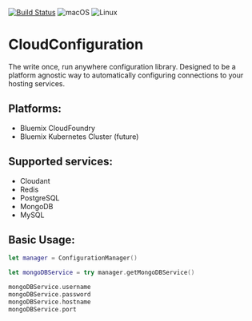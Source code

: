 [![Build Status](https://travis-ci.org/IBM-Swift/CloudConfiguration.svg?branch=master)](https://travis-ci.org/IBM-Swift/CloudConfiguration)
![macOS](https://img.shields.io/badge/os-macOS-green.svg?style=flat)
![Linux](https://img.shields.io/badge/os-linux-green.svg?style=flat)

# CloudConfiguration

The write once, run anywhere configuration library. Designed to be a platform agnostic way to automatically
configuring connections to your hosting services.

## Platforms:

- Bluemix CloudFoundry
- Bluemix Kubernetes Cluster (future)

## Supported services:

- Cloudant
- Redis
- PostgreSQL
- MongoDB
- MySQL

## Basic Usage:

```swift
let manager = ConfigurationManager()

let mongoDBService = try manager.getMongoDBService()

mongoDBService.username
mongoDBService.password
mongoDBService.hostname
mongoDBService.port

```
